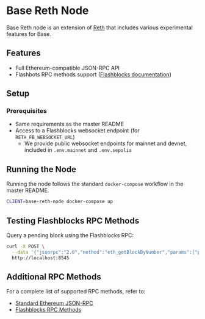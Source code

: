 # Base Reth Node

Base Reth node is an extension of [Reth](https://github.com/paradigmxyz/reth) that includes various experimental features for Base.

## Features

- Full Ethereum-compatible JSON-RPC API
- Flashbots RPC methods support ([Flashblocks documentation](https://docs.base.org/chain/flashblocks#rpc-api))

## Setup

### Prerequisites

- Same requirements as the master README
- Access to a Flashblocks websocket endpoint (for `RETH_FB_WEBSOCKET_URL`)
  - We provide public websocket endpoints for mainnet and devnet, included in `.env.mainnet` and `.env.sepolia`

## Running the Node

Running the node follows the standard `docker-compose` workflow in the master README.

```bash
CLIENT=base-reth-node docker-compose up
```

## Testing Flashblocks RPC Methods

Query a pending block using the Flashblocks RPC:

```bash
curl -X POST \
  --data '{"jsonrpc":"2.0","method":"eth_getBlockByNumber","params":["pending", false],"id":1}' \
  http://localhost:8545
```

## Additional RPC Methods

For a complete list of supported RPC methods, refer to:

- [Standard Ethereum JSON-RPC](https://ethereum.org/en/developers/docs/apis/json-rpc/)
- [Flashblocks RPC Methods](https://docs.base.org/chain/flashblocks#rpc-api)
